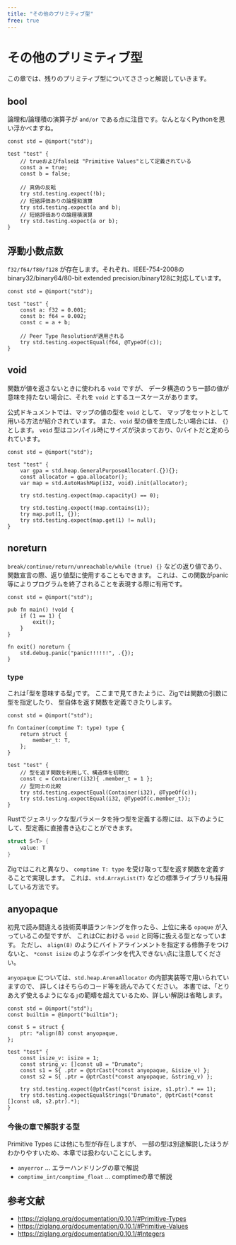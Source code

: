 ```yaml
---
title: "その他のプリミティブ型"
free: true
---
```


# その他のプリミティブ型

この章では、残りのプリミティブ型についてささっと解説していきます。

## bool

論理和/論理積の演算子が `and/or` である点に注目です。なんとなくPythonを思い浮かべますね。

```zig
const std = @import("std");

test "test" {
    // trueおよびfalseは "Primitive Values"として定義されている
    const a = true;
    const b = false;

    // 真偽の反転
    try std.testing.expect(!b);
    // 短絡評価ありの論理和演算
    try std.testing.expect(a and b);
    // 短絡評価ありの論理積演算
    try std.testing.expect(a or b);
}
```

## 浮動小数点数

`f32/f64/f80/f128` が存在します。それぞれ、IEEE-754-2008のbinary32/binary64/80-bit extended precision/binary128に対応しています。

```zig
const std = @import("std");

test "test" {
    const a: f32 = 0.001;
    const b: f64 = 0.002;
    const c = a + b;

    // Peer Type Resolutionが適用される
    try std.testing.expectEqual(f64, @TypeOf(c));
}
```

## void

関数が値を返さないときに使われる `void` ですが、
データ構造のうち一部の値が意味を持たない場合に、それを `void` とするユースケースがあります。

公式ドキュメントでは、マップの値の型を `void` として、
マップをセットとして用いる方法が紹介されています。
また、`void` 型の値を生成したい場合には、 `{}` とします。
`void` 型はコンパイル時にサイズが決まっており、0バイトだと定められています。

```zig
const std = @import("std");

test "test" {
    var gpa = std.heap.GeneralPurposeAllocator(.{}){};
    const allocator = gpa.allocator();
    var map = std.AutoHashMap(i32, void).init(allocator);

    try std.testing.expect(map.capacity() == 0);

    try std.testing.expect(!map.contains(1));
    try map.put(1, {});
    try std.testing.expect(map.get(1) != null);
}
```

## noreturn

`break/continue/return/unreachable/while (true) {}` などの返り値であり、
関数宣言の際、返り値型に使用することもできます。
これは、この関数がpanic等によりプログラムを終了されることを表現する際に有用です。

```zig
const std = @import("std");

pub fn main() !void {
    if (1 == 1) {
        exit();
    }
}

fn exit() noreturn {
    std.debug.panic("panic!!!!!!", .{});
}
```

### type

これは｢型を意味する型｣です。
ここまで見てきたように、Zigでは関数の引数に型を指定したり、
型自体を返す関数を定義できたりします。

```zig
const std = @import("std");

fn Container(comptime T: type) type {
    return struct {
        member_t: T,
    };
}

test "test" {
    // 型を返す関数を利用して、構造体を初期化
    const c = Container(i32){ .member_t = 1 };
    // 型同士の比較
    try std.testing.expectEqual(Container(i32), @TypeOf(c));
    try std.testing.expectEqual(i32, @TypeOf(c.member_t));
}
```

Rustでジェネリックな型パラメータを持つ型を定義する際には、以下のようにして、型定義に直接書き込むことができます。

```rust
struct S<T> {
    value: T
}
```

Zigではこれと異なり、 `comptime T: type` を受け取って型を返す関数を定義することで実現します。
これは、`std.ArrayList(T)` などの標準ライブラリも採用している方法です。

## anyopaque

初見で読み間違える技術英単語ランキングを作ったら、上位に来る `opaque` が入っているこの型ですが、
これはCにおける `void` と同等に扱える型となっています。
ただし、 `align(8)` のようにバイトアラインメントを指定する修飾子をつけないと、
`*const isize` のようなポインタを代入できない点に注意してください。

`anyopaque` については、`std.heap.ArenaAllocator` の内部実装等で用いられていますので、
詳しくはそちらのコード等を読んでみてください。
本書では、｢とりあえず使えるようになる｣の範疇を超えているため、詳しい解説は省略します。

```zig
const std = @import("std");
const builtin = @import("builtin");

const S = struct {
    ptr: *align(8) const anyopaque,
};

test "test" {
    const isize_v: isize = 1;
    const string_v: []const u8 = "Drumato";
    const s1 = S{ .ptr = @ptrCast(*const anyopaque, &isize_v) };
    const s2 = S{ .ptr = @ptrCast(*const anyopaque, &string_v) };

    try std.testing.expect(@ptrCast(*const isize, s1.ptr).* == 1);
    try std.testing.expectEqualStrings("Drumato", @ptrCast(*const []const u8, s2.ptr).*);
}
```


### 今後の章で解説する型

Primitive Types には他にも型が存在しますが、
一部の型は別途解説したほうがわかりやすいため、本章では扱わないことにします。

- `anyerror` ... エラーハンドリングの章で解説
- `comptime_int/comptime_float` ... comptimeの章で解説

## 参考文献

- <https://ziglang.org/documentation/0.10.1/#Primitive-Types>
- <https://ziglang.org/documentation/0.10.1/#Primitive-Values>
- <https://ziglang.org/documentation/0.10.1/#Integers>

